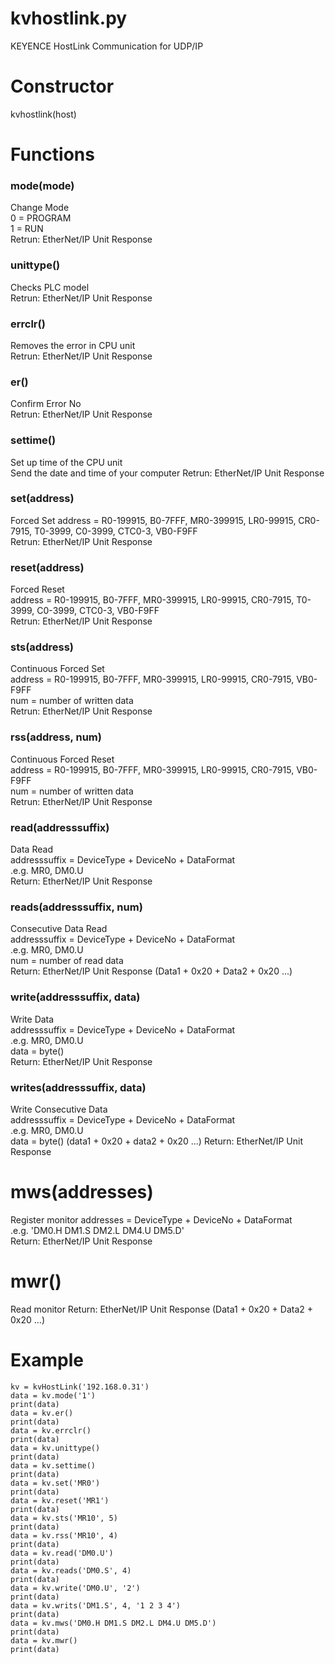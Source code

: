# kvhostlink.py
KEYENCE HostLink Communication for UDP/IP

# Constructor
kvhostlink(host)

# Functions
### mode(mode)
Change Mode  
0 = PROGRAM  
1 = RUN  
Retrun: EtherNet/IP Unit Response

### unittype()
Checks PLC model  
Retrun: EtherNet/IP Unit Response

### errclr()
Removes the error in CPU unit  
Retrun: EtherNet/IP Unit Response

### er()
Confirm Error No  
Retrun: EtherNet/IP Unit Response

### settime()
Set up time of the CPU unit  
Send the date and time of your computer
Retrun: EtherNet/IP Unit Response

### set(address)
Forced Set
address = R0-199915, B0-7FFF, MR0-399915, LR0-99915, CR0-7915, T0-3999, C0-3999, CTC0-3, VB0-F9FF  
Retrun: EtherNet/IP Unit Response

### reset(address)
Forced Reset  
address = R0-199915, B0-7FFF, MR0-399915, LR0-99915, CR0-7915, T0-3999, C0-3999, CTC0-3, VB0-F9FF  
Retrun: EtherNet/IP Unit Response

### sts(address)
Continuous Forced Set  
address = R0-199915, B0-7FFF, MR0-399915, LR0-99915, CR0-7915, VB0-F9FF  
num = number of written data  
Retrun: EtherNet/IP Unit Response

### rss(address, num)
Continuous Forced Reset  
address = R0-199915, B0-7FFF, MR0-399915, LR0-99915, CR0-7915, VB0-F9FF  
num = number of written data  
Retrun: EtherNet/IP Unit Response

### read(addresssuffix)
Data Read  
addresssuffix = DeviceType + DeviceNo + DataFormat  
 .e.g. MR0, DM0.U  
Return: EtherNet/IP Unit Response

### reads(addresssuffix, num)
Consecutive Data Read  
addresssuffix = DeviceType + DeviceNo + DataFormat  
 .e.g. MR0, DM0.U  
num = number of read data  
Return: EtherNet/IP Unit Response (Data1 + 0x20 + Data2 + 0x20 ...)  

### write(addresssuffix, data)
Write Data  
addresssuffix = DeviceType + DeviceNo + DataFormat  
 .e.g. MR0, DM0.U  
data = byte()  
Return: EtherNet/IP Unit Response

### writes(addresssuffix, data)
Write Consecutive Data  
addresssuffix = DeviceType + DeviceNo + DataFormat  
 .e.g. MR0, DM0.U  
data = byte() (data1 + 0x20 + data2 + 0x20 ...) 
Return: EtherNet/IP Unit Response  

# mws(addresses)
Register monitor
addresses = DeviceType + DeviceNo + DataFormat  
 .e.g. 'DM0.H DM1.S DM2.L DM4.U DM5.D'  
Return: EtherNet/IP Unit Response  

# mwr()
Read monitor
Return: EtherNet/IP Unit Response (Data1 + 0x20 + Data2 + 0x20 ...)  

# Example
```
kv = kvHostLink('192.168.0.31')
data = kv.mode('1')
print(data)
data = kv.er()
print(data)
data = kv.errclr()
print(data)
data = kv.unittype()
print(data)
data = kv.settime()
print(data)
data = kv.set('MR0')
print(data)
data = kv.reset('MR1')
print(data)
data = kv.sts('MR10', 5)
print(data)
data = kv.rss('MR10', 4)
print(data)
data = kv.read('DM0.U')
print(data)
data = kv.reads('DM0.S', 4)
print(data)
data = kv.write('DM0.U', '2')
print(data)
data = kv.writs('DM1.S', 4, '1 2 3 4')
print(data)
data = kv.mws('DM0.H DM1.S DM2.L DM4.U DM5.D')
print(data)
data = kv.mwr()
print(data)
```

